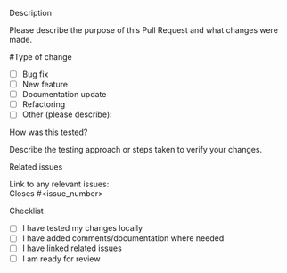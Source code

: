  Description

Please describe the purpose of this Pull Request and what changes were made.

#Type of change

- [ ] Bug fix 
- [ ] New feature 
- [ ] Documentation update 
- [ ] Refactoring 
- [ ] Other (please describe):

How was this tested?

Describe the testing approach or steps taken to verify your changes.

 Related issues

Link to any relevant issues:  
Closes #<issue_number>

Checklist

- [ ] I have tested my changes locally
- [ ] I have added comments/documentation where needed
- [ ] I have linked related issues
- [ ] I am ready for review 
